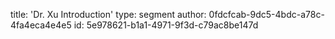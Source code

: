 title: 'Dr. Xu Introduction'
type: segment
author: 0fdcfcab-9dc5-4bdc-a78c-4fa4eca4e4e5
id: 5e978621-b1a1-4971-9f3d-c79ac8be147d
